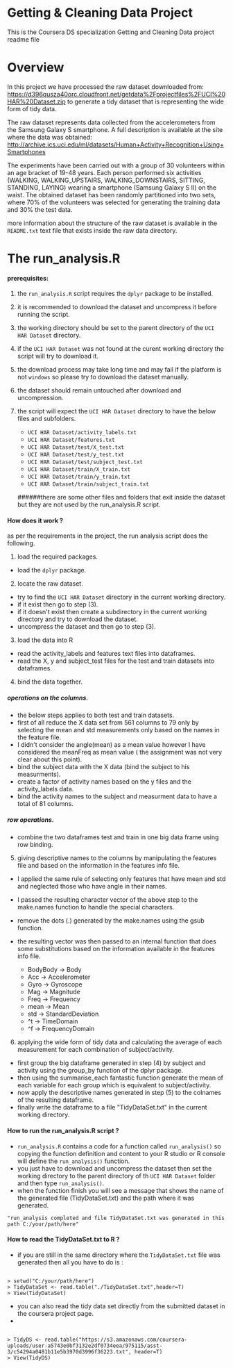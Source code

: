 # Getting & Cleaning Data Project

This is the Coursera DS specialization Getting and Cleaning Data project readme file

# Overview

In this project we have processed the raw dataset downloaded from: https://d396qusza40orc.cloudfront.net/getdata%2Fprojectfiles%2FUCI%20HAR%20Dataset.zip 
to generate a tidy dataset that is representing the wide form of tidy data.

The raw dataset represents data collected from the accelerometers from the Samsung Galaxy S smartphone. A full description is available at the site where the data was obtained: 
http://archive.ics.uci.edu/ml/datasets/Human+Activity+Recognition+Using+Smartphones 

The experiments have been carried out with a group of 30 volunteers within an age bracket of 19-48 years. 
Each person performed six activities (WALKING, WALKING_UPSTAIRS, WALKING_DOWNSTAIRS, SITTING, STANDING, LAYING) wearing a smartphone (Samsung Galaxy S II) on the waist.
The obtained dataset has been randomly partitioned into two sets, where 70% of the volunteers was selected for generating the training data and 30% the test data. 

more information about the structure of the raw dataset is available in the `README.txt` text file that exists inside the raw data directory.

# The run_analysis.R 

#### prerequisites:

1. the `run_analysis.R` script requires the `dplyr` package to be installed.
2. it is recommended to download the dataset and uncompress it before running the script.
3. the working directory should be set to the parent directory of the `UCI HAR Dataset` directory.
4. if the `UCI HAR Dataset` was not found at the curent working directory the script will try to download it.
5. the download process may take long time and may fail if the platform is not `windows` so please try to download the dataset manually.
6. the dataset should remain untouched after download and uncompression.
7. the script will expect the `UCI HAR Dataset` directory to have the below files and subfolders.

   - `UCI HAR Dataset/activity_labels.txt`
   - `UCI HAR Dataset/features.txt`
   - `UCI HAR Dataset/test/X_test.txt`
   - `UCI HAR Dataset/test/y_test.txt`
   - `UCI HAR Dataset/test/subject_test.txt`
   - `UCI HAR Dataset/train/X_train.txt`
   - `UCI HAR Dataset/train/y_train.txt`
   - `UCI HAR Dataset/train/subject_train.txt`
   
   ######there are some other files and folders that exit inside the dataset but they are not used by the run_analysis.R script.

#### How does it work ?

as per the requirements in the project, the run analysis script does the following.

1) load the required packages.

- load the `dplyr` package.

2) locate the raw dataset.

- try to find the `UCI HAR Dataset` directory in the current working directory.
- if it exist then go to step (3).
- if it doesn't exist then create a subdirectory in the current working directory and try to download the dataset.
- uncompress the dataset and then go to step (3).

3) load the data into R

- read the activity_labels and features text files into dataframes.
- read the X, y and subject_test files for the test and train datasets into dataframes.

4) bind the data together.

##### operations on the columns.

- the below steps applies to both test and train datasets.
- first of all reduce the X data set from 561 columns to 79 only by selecting the mean and std measurements only based on the names in the feature file.
- I didn't consider the angle(mean) as a mean value however I have considered the meanFreq as mean value ( the assignment was not very clear about this point).
- bind the subject data with the X data (bind the subject to his measurments).
- create a factor of activity names based on the y files and the activity_labels data.
- bind the activity names to the subject and measurment data to have a total of 81 columns.

##### row operations.

- combine the two dataframes test and train in one big data frame using row binding.

5) giving descriptive names to the columns by manipulating the features file and based on the information in the features info file.

- I applied the same rule of selecting only features that have mean and std and neglected those who have angle in their names.
- I passed the resulting character vector of the above step to the make.names function to handle the special characters.
- remove the dots (.) generated by the make.names using the gsub function.
- the resulting vector was then passed to an internal function that does some substitutions based on the information available in the features info file.

    - BodyBody -> Body
    - Acc -> Accelerometer
    - Gyro -> Gyroscope
    - Mag -> Magnitude
    - Freq -> Frequency
    - mean -> Mean
    - std -> StandardDeviation
    - ^t -> TimeDomain
    - ^f -> FrequencyDomain
    

6) applying the wide form of tidy data and calculating the average of each measurement for each combination of subject/activity.

- first group the big dataframe generated in step (4) by subject and activity using the group_by function of the dplyr package.
- then using the summarise_each fantastic function generate the mean of each variable for each group which is equivalent to subject/activity.
- now apply the descriptive names generated in step (5) to the colnames of the resulting dataframe.
- finally write the dataframe to a file "TidyDataSet.txt" in the current working directory.



#### How to run the run_analysis.R script ?

- `run_analysis.R` contains a code for a function called `run_analysis()` so copying the function definition and content to your R studio or R console will define the `run_analysis()` function.
- you just have to download and uncompress the dataset then set the working directory to the parent directory of th `UCI HAR Dataset` folder and then type `run_analysis()`.
- when the function finish you will see a message that shows the name of the generated file (TidyDataSet.txt) and the path where it was generated.

```{R}
"run_analysis completed and file TidyDataSet.txt was generated in this path C:/your/path/here"
``` 


#### How to read the TidyDataSet.txt to R ?

- if you are still in the same directory where the `TidyDataSet.txt` file was generated then all you have to do is :

```{R}

> setwd("C:/your/path/here")
> TidyDataSet <- read.table("./TidyDataSet.txt",header=T)
> View(TidyDataSet)

```
- you can also read the tidy data set directly from the submitted dataset in the coursera project page.
-
```{R}

> TidyDS <- read.table("https://s3.amazonaws.com/coursera-uploads/user-a5743e0bf3132e2df0734eea/975115/asst-3/c54294a0481b11e5b3970d3996f36223.txt", header=T)
> View(TidyDS)

```





